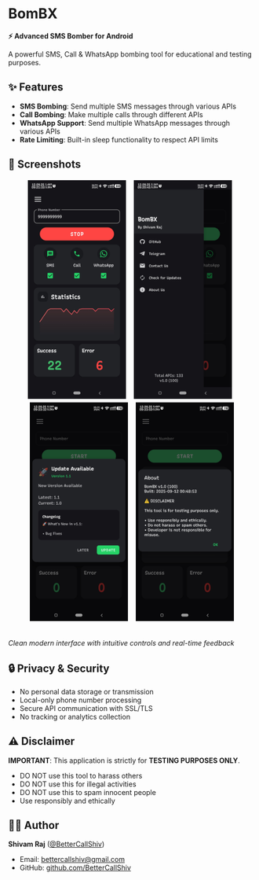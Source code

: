 # BomBX

**⚡ Advanced SMS Bomber for Android**

A powerful SMS, Call & WhatsApp bombing tool for educational and testing purposes.

## ✨ Features

- **SMS Bombing**: Send multiple SMS messages through various APIs
- **Call Bombing**: Make multiple calls through different APIs
- **WhatsApp Support**: Send multiple WhatsApp messages through various APIs
- **Rate Limiting**: Built-in sleep functionality to respect API limits

## 📱 Screenshots

<div align="center">
  <img src="assets/preview-00.jpg" width="200" style="margin: 2px;"/>
  &nbsp;
  <img src="assets/preview-01.jpg" width="200" style="margin: 2px;"/>
  &nbsp;
  <img src="assets/preview-02.jpg" width="200" style="margin: 2px;"/>
  &nbsp;
  <img src="assets/preview-03.jpg" width="200" style="margin: 2px;"/>
</div><br>

*Clean modern interface with intuitive controls and real-time feedback*


## 🔒 Privacy & Security
- No personal data storage or transmission
- Local-only phone number processing
- Secure API communication with SSL/TLS
- No tracking or analytics collection


## ⚠️ Disclaimer

**IMPORTANT**: This application is strictly for **TESTING PURPOSES ONLY**.

- DO NOT use this tool to harass others
- DO NOT use this for illegal activities  
- DO NOT use this to spam innocent people
- Use responsibly and ethically

## 👨‍💻 Author

**Shivam Raj** ([@BetterCallShiv](https://github.com/BetterCallShiv))
- Email: [bettercallshiv@gmail.com](mailto:bettercallshiv@gmail.com)
- GitHub: [github.com/BetterCallShiv](https://github.com/BetterCallShiv)
